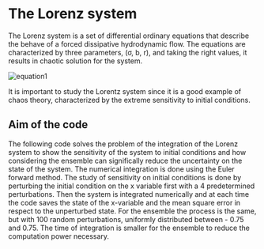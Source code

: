 # The Lorenz system
The Lorenz system is a set of differential ordinary equations that describe the behave
of a forced dissipative hydrodynamic flow. 
The equations are characterized by three parameters, (σ, b, r), and taking the right values, it results in chaotic solution for the system.

![equation1](https://latex.codecogs.com/gif.latex?\dot{x}=\sigma(y-x)\quad\dot{y}=rx-xz-y\quad\dot{z}=xy-bz)

It is important to study the Lorentz system since it is a good example of chaos theory,
characterized by the extreme sensitivity to initial conditions.
## Aim of the code
The following code solves the problem of the integration of the Lorenz system to show the sensitivity of the system to initial conditions and how considering the ensemble can significally reduce the uncertainty on the state of the system. The numerical integration is done using the Euler forward method. 
The study of sensitivity on initial conditions is done by perturbing the initial condition on the x variable first with a 4 predetermined perturbations. Then the system is integrated numerically and at each time the code saves the state of the x-variable and the mean square error in respect to the unperturbed state.
For the ensemble the process is the same, but with 100 random perturbations, uniformly distributed between -
0.75 and 0.75. The time of integration is smaller for the ensemble to reduce the computation power necessary.
